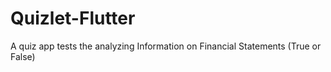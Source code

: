# Quizlet-Flutter
A quiz app tests the analyzing Information on Financial Statements (True or False)
